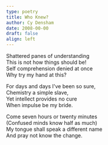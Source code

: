 ```yaml
---
type: poetry
title: Who Knew?
author: Cy Densham
date: 2008-00-00
draft: false
align: left
---
```


Shattered panes of understanding\
This is not how things should be!\
Self comprehension denied at once\
Why try my hand at this?

For days and days I've been so sure,\
Chemistry a simple slave,\
Yet intellect provides no cure\
When impulse be my bride.

Come seven hours or twenty minutes\
(Confused minds know half as much)\
My tongue shall speak a different name\
And pray not know the change.
